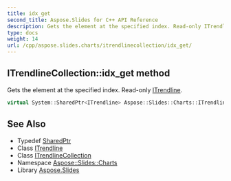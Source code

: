 ```yaml
---
title: idx_get
second_title: Aspose.Slides for C++ API Reference
description: Gets the element at the specified index. Read-only ITrendline.
type: docs
weight: 14
url: /cpp/aspose.slides.charts/itrendlinecollection/idx_get/
---
```

## ITrendlineCollection::idx_get method


Gets the element at the specified index. Read-only [ITrendline](../../itrendline/).

```cpp
virtual System::SharedPtr<ITrendline> Aspose::Slides::Charts::ITrendlineCollection::idx_get(int32_t index)=0
```

## See Also

* Typedef [SharedPtr](../../../system/sharedptr/)
* Class [ITrendline](../../itrendline/)
* Class [ITrendlineCollection](../)
* Namespace [Aspose::Slides::Charts](../../)
* Library [Aspose.Slides](../../../)
